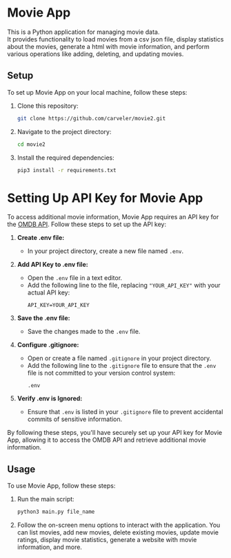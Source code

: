 # Movie App

This is a Python application for managing movie data.  
It provides functionality to load movies from a csv json file, display statistics about the movies, generate a html with movie information, and perform various operations like adding, deleting, and updating movies.

## Setup

To set up Movie App on your local machine, follow these steps:

1. Clone this repository:
    ```bash
    git clone https://github.com/carveler/movie2.git
    ```

2. Navigate to the project directory:
    ```bash
    cd movie2
    ```

3. Install the required dependencies:
    ```bash
    pip3 install -r requirements.txt
    ```

# Setting Up API Key for Movie App

To access additional movie information, Movie App requires an API key for the [OMDB API](https://www.omdbapi.com/). Follow these steps to set up the API key:

1. **Create .env file:** 
   - In your project directory, create a new file named `.env`.

2. **Add API Key to .env file:** 
   - Open the `.env` file in a text editor.
   - Add the following line to the file, replacing `"YOUR_API_KEY"` with your actual API key:
     ```
     API_KEY=YOUR_API_KEY
     ```

3. **Save the .env file:** 
   - Save the changes made to the `.env` file.

4. **Configure .gitignore:** 
   - Open or create a file named `.gitignore` in your project directory.
   - Add the following line to the `.gitignore` file to ensure that the `.env` file is not committed to your version control system:
     ```
     .env
     ```

5. **Verify .env is Ignored:** 
   - Ensure that `.env` is listed in your `.gitignore` file to prevent accidental commits of sensitive information.

By following these steps, you'll have securely set up your API key for Movie App, allowing it to access the OMDB API and retrieve additional movie information.

 

## Usage

To use Movie App, follow these steps:

1. Run the main script:
    ```bash
    python3 main.py file_name
    ```

2. Follow the on-screen menu options to interact with the application. You can list movies, add new movies, delete existing movies, update movie ratings, display movie statistics, generate a website with movie information, and more.
